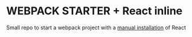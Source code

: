 # WEBPACK STARTER + React inline

Small repo to start a webpack project with a [manual installation](https://es.reactjs.org/docs/add-react-to-a-website.html) of React

